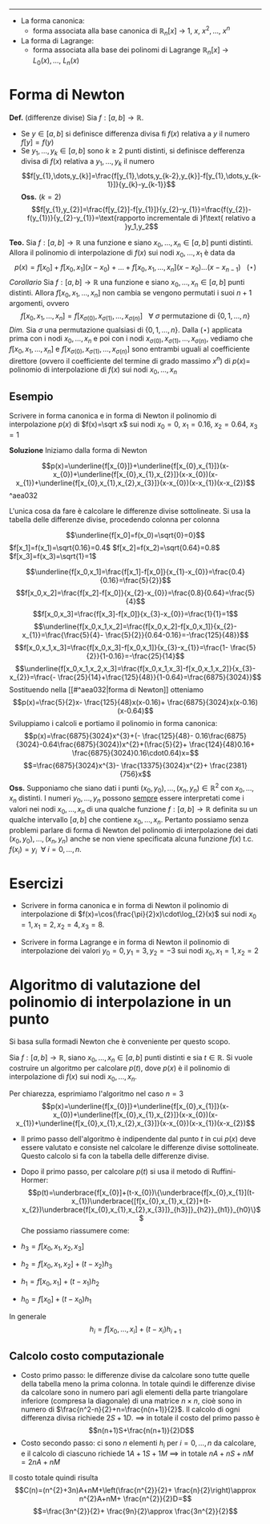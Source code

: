 ----

- La forma canonica: 
	- forma associata alla base canonica di $\mathbb R_{n}[x]$ $\to$ $1,\: x,\:x^{2},\dots,\:x^{n}$
- La forma di Lagrange: 
	- forma associata alla base dei polinomi di Lagrange  $\mathbb R_{n}[x]$ $\to$ $L_{0}(x),\dots,\: L_{n}(x)$
# Forma di Newton



**Def.** (differenze divise)
Sia $f:[a,b]\to \mathbb R$.
- Se $y \in [a,b]$ si definisce differenza divisa fi $f(x)$ relativa a $y$ il numero $f[y]=f(y)$
- Se $y_{1},\dots,y_{k}\in [a,b]$ sono $k \ge 2$ punti distinti, si definisce defferenza divisa di $f(x)$ relativa a $y_{1},\dots,y_{k}$ il numero $$f[y_{1},\dots,y_{k}]=\frac{f[y_{1},\dots,y_{k-2},y_{k}]-f[y_{1},\dots,y_{k-1}]}{y_{k}-y_{k-1}}$$
**Oss.** ($k=2$)
$$f[y_{1},y_{2}]=\frac{f[y_{2}]-f[y_{1}]}{y_{2}-y_{1}}=\frac{f(y_{2})-f(y_{1})}{y_{2}-y_{1}}=\text{rapporto incrementale di }f\text{ relativo a }y_1,y_2$$

**Teo.**
Sia $f:[a,b]\to \mathbb R$ una funzione e siano $x_{0},\dots,x_{n}\in[a,b]$ punti distinti. Allora il polinomio di interpolazione di $f(x)$ sui nodi $x_{0},\dots,x_{1}$ è data da $$p(x)=f[x_{0}]+f[x_{0},x_{1}](x-x_{0})+\dots+f[x_{0},x_{1},\dots,x_{n}](x-x_{0})\dots(x-x_{n-1})\:\:\:(\star)$$
*Corollario*
Sia $f:[a,b]\to \mathbb R$ una funzione e siano $x_{0},\dots,x_{n}\in[a,b]$ punti distinti. Allora $f[x_{0},x_{1},\dots,x_{n}]$ non cambia se vengono permutati i suoi $n+1$ argomenti, ovvero $$f[x_{0},x_{1},\dots,x_{n}]=f[x_{\sigma(0)},x_{\sigma(1)},\dots,x_{\sigma(n)}]\:\:\: \forall \: \sigma \text{ permutazione di } \{0,1,\dots,n\}$$
*Dim.*
Sia $\sigma$ una permutazione qualsiasi di $\{0,1,\dots,n\}$. Dalla $(\star)$ applicata prima con i nodi $x_{0},\dots,x_{n}$ e poi con i nodi $x_{\sigma(0)},x_{\sigma(1)},\dots,x_{\sigma(n)}$, vediamo che $f[x_{0},x_{1},\dots,x_{n}]$ e $f[x_{\sigma(0)},x_{\sigma(1)},\dots,x_{\sigma(n)}]$ sono entrambi uguali al coefficiente direttore (ovvero il coefficiente del termine di grado massimo $x^{n}$) di $p(x) =$ polinomio di interpolazione di $f(x)$ sui nodi $x_0,\dots,x_n$ 

## Esempio
Scrivere in forma canonica e in forma di Newton il polinomio di interpolazione $p(x)$ di $f(x)=\sqrt x$ sui nodi $x_{0}=0,\:x_{1}=0.16,\:x_{2}=0.64,\:x_{3}=1$

**Soluzione**
Iniziamo dalla forma di Newton

$$p(x)=\underline{f[x_{0}]}+\underline{f[x_{0},x_{1}]}(x-x_{0})+\underline{f[x_{0},x_{1},x_{2}]}(x-x_{0})(x-x_{1})+\underline{f[x_{0},x_{1},x_{2},x_{3}]}(x-x_{0})(x-x_{1})(x-x_{2})$$  ^aea032

L'unica cosa da fare è calcolare le differenze divise sottolineate. Si usa la tabella delle differenze divise, procedendo colonna per colonna

$$\underline{f[x_0]=f(x_0)=\sqrt{0}=0}$$ 
$f[x_1]=f(x_1)=\sqrt{0.16}=0.4$
$f[x_2]=f(x_2)=\sqrt{0.64}=0.8$
$f[x_3]=f(x_3)=\sqrt{1}=1$

$$\underline{f[x_0,x_1]=\frac{f[x_1]-f[x_0]}{x_{1}-x_{0}}=\frac{0.4}{0.16}=\frac{5}{2}}$$ $$f[x_0,x_2]=\frac{f[x_2]-f[x_0]}{x_{2}-x_{0}}=\frac{0.8}{0.64}=\frac{5}{4}$$ $$f[x_0,x_3]=\frac{f[x_3]-f[x_0]}{x_{3}-x_{0}}=\frac{1}{1}=1$$
$$\underline{f[x_0,x_1,x_2]=\frac{f[x_0,x_2]-f[x_0,x_1]}{x_{2}-x_{1}}=\frac{\frac{5}{4}- \frac{5}{2}}{0.64-0.16}=-\frac{125}{48}}$$ $$f[x_0,x_1,x_3]=\frac{f[x_0,x_3]-f[x_0,x_1]}{x_{3}-x_{1}}=\frac{1- \frac{5}{2}}{1-0.16}=-\frac{25}{14}$$ $$\underline{f[x_0,x_1,x_2,x_3]=\frac{f[x_0,x_1,x_3]-f[x_0,x_1,x_2]}{x_{3}-x_{2}}=\frac{- \frac{25}{14}+\frac{125}{48}}{1-0.64}=\frac{6875}{3024}}$$ 
Sostituendo nella [[#^aea032|forma di Newton]] otteniamo $$p(x)=\frac{5}{2}x- \frac{125}{48}x(x-0.16)+ \frac{6875}{3024}x(x-0.16)(x-0.64)$$ 
Sviluppiamo i calcoli e portiamo il polinomio in forma canonica: $$p(x)=\frac{6875}{3024}x^{3}+(- \frac{125}{48}- 0.16\frac{6875}{3024}-0.64\frac{6875}{3024})x^{2}+(\frac{5}{2}+ \frac{124}{48}0.16+ \frac{6875}{3024}0.16\cdot0.64)x=$$ $$=\frac{6875}{3024}x^{3}- \frac{13375}{3024}x^{2}+ \frac{2381}{756}x$$ 
**Oss.**
Supponiamo che siano dati i punti $(x_{0},y_{0}),\dots,(x_{n},y_{n})\in \mathbb R^{2}$ con $x_{0},\dots,x_{n}$ distinti. I numeri $y_{0},\dots,y_{n}$ possono <u>sempre</u> essere interpretati come i valori nei nodi $x_{0},\dots,x_{n}$ di una qualche funzione $f:[a,b]\to \mathbb R$ definita su un qualche intervallo $[a,b]$ che contiene $x_{0},\dots,x_{n}$. Pertanto possiamo senza problemi parlare di forma di Newton del polinomio di interpolazione dei dati $(x_{0},y_{0}),\dots,(x_{n},y_{n})$ anche se non viene specificata alcuna funzione $f(x)$ t.c. $f(x_{i})=y_{i}\:\: \forall \:i=0,\dots,n$.

# Esercizi
- Scrivere in forma canonica e in forma di Newton il polinomio di interpolazione di $f(x)=\cos(\frac{\pi}{2}x)\cdot\log_{2}(x)$ sui nodi $x_{0}=1,x_{1}=2,x_{2}=4,x_{3}=8$.

- Scrivere in forma Lagrange e in forma di Newton il polinomio di interpolazione dei valori $y_{0}=0,y_{1}=3,y_{2}=-3$ sui nodi $x_{0},x_{1}=1,x_{2}=2$

# Algoritmo di valutazione del polinomio di interpolazione in un punto
Si basa sulla formadi Newton che è conveniente per questo scopo.

Sia $f:[a,b]\to \mathbb R$, siano $x_{0},\dots,x_{n}\in[a,b]$ punti distinti e sia $t\in \mathbb R$. Si vuole costruire un algoritmo per calcolare $p(t)$, dove $p(x)$ è il polinomio di interpolazione di $f(x)$ sui nodi $x_{0},\dots,x_{n}$.

Per chiarezza, esprimiamo l'algoritmo nel caso $n=3$ $$p(x)=\underline{f[x_{0}]}+\underline{f[x_{0},x_{1}]}(x-x_{0})+\underline{f[x_{0},x_{1},x_{2}]}(x-x_{0})(x-x_{1})+\underline{f[x_{0},x_{1},x_{2},x_{3}]}(x-x_{0})(x-x_{1})(x-x_{2})$$
- Il primo passo dell'algoritmo è indipendente dal punto $t$ in cui $p(x)$ deve essere valutato e consiste nel calcolare le differenze divise sottolineate. Questo calcolo si fa con la tabella delle differenze divise.

- Dopo il primo passo, per calcolare $p(t)$ si usa il metodo di Ruffini-Hormer: $$p(t)=\underbrace{f[x_{0}]+(t-x_{0})\{\underbrace{f[x_{0},x_{1}](t-x_{1})\underbrace{[f[x_{0},x_{1},x_{2}]+(t-x_{2})\underbrace{f[x_{0},x_{1},x_{2},x_{3}]}_{h3}]}_{h2}}_{h1}}_{h0}\}$$
Che possiamo riassumere come: 
- $h_{3}=f[x_{0},x_{1},x_{2},x_{3}]$
- $h_{2}=f[x_{0},x_{1},x_{2}]+(t-x_{2})h_{3}$
- $h_{1}=f[x_{0},x_{1}]+(t-x_{1})h_{2}$
- $h_{0}=f[x_{0}]+(t-x_{0})h_{1}$ 

In generale $$h_i=f[x_0,\dots,x_i]+(t-x_{i})h_{i+1}$$
## Calcolo costo computazionale 
- Costo primo passo: le differenze divise da calcolare sono tutte quelle della tabella meno la prima colonna. In totale quindi le differenze divise da calcolare  sono in numero pari agli elementi della parte triangolare inferiore (compresa la diagonale) di una matrice $n\times n$, cioè sono in numero di $\frac{n^2-n}{2}+n=\frac{n(n+1)}{2}$. Il calcolo di ogni differenza divisa richiede $2S + 1D$.
$\implies$ in totale il costo del primo passo è $$n(n+1)S+\frac{n(n+1)}{2}D$$
- Costo secondo passo: ci sono $n$ elementi $h_{i}\text{ per }i=0,\dots,n$ da calcolare, e il calcolo di ciascuno richiede $1A+1S+1M$ 
$\implies$ in totale $nA+nS+nM=2nA+nM$ 

Il costo totale quindi risulta $$C(n)=(n^{2}+3n)A+nM+\left(\frac{n^{2}}{2}+ \frac{n}{2}\right)\approx n^{2}A+nM+ \frac{n^{2}}{2}D=$$ $$=\frac{3n^{2}}{2}+ \frac{9n}{2}\approx \frac{3n^{2}}{2}$$
